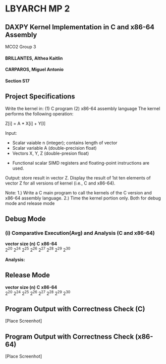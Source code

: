 # LBYARCH MP 2

## DAXPY Kernel Implementation in C and x86-64 Assembly

MCO2 Group 3
<h4>BRILLANTES, Althea Kaitlin<h4>
<h4>CARPAROS, Miguel Antonio<h4>
<h4>Section S17<h4>
    
## Project Specifications

Write the kernel in:
(1) C program
(2) x86-64 assembly language 
The kernel performs the following operation:

Z[i] = A * X[i] + Y[I]

Input: 
- Scalar vaiable n (integer); contains length of vector
- Scalar variable A (double-precision float)
- Vectors X, Y, Z (double-presion float)

* Functional scalar SIMD registers and floating-point instructions are used.

Output: store result in vector Z. Display the result of 1st ten elements of vector Z for all versions of kernel (i.e., C and x86-64).

Note: 
1.) Write a C main program to call the kernels of the C version and x86-64 assembly language.
2.) Time the kernel portion only. Both for debug mode and release mode

## Debug Mode

### (i) Comparative Execution(Avg) and Analysis (C and x86-64)
**vector size (n)**    **C**    **x86-64**    
2<sup>20</sup>
2<sup>24</sup>
2<sup>25</sup>
2<sup>26</sup>
2<sup>27</sup>
2<sup>28</sup>
2<sup>29</sup>
2<sup>30</sup>

**Analysis:**

## Release Mode

**vector size (n)**    **C**    **x86-64**    
2<sup>20</sup>
2<sup>24</sup>
2<sup>25</sup>
2<sup>26</sup>
2<sup>27</sup>
2<sup>28</sup>
2<sup>29</sup>
2<sup>30</sup>


## Program Output with Correctness Check (C)
[Place Screenhot]

## Program Output with Correctness Check (x86-64)
[Place Screenhot]
